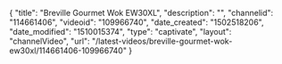 {
    "title": "Breville Gourmet Wok EW30XL",
    "description": "",
    "channelid": "114661406",
    "videoid": "109966740",
    "date_created": "1502518206",
    "date_modified": "1510015374",
    "type": "captivate",
    "layout": "channelVideo",
    "url": "\/latest-videos\/breville-gourmet-wok-ew30xl\/114661406-109966740"
}
